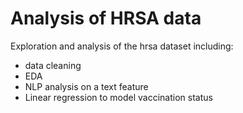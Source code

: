 # Analysis of HRSA data

Exploration and analysis of the hrsa dataset including:
- data cleaning
- EDA
- NLP analysis on a text feature
- Linear regression to model vaccination status
